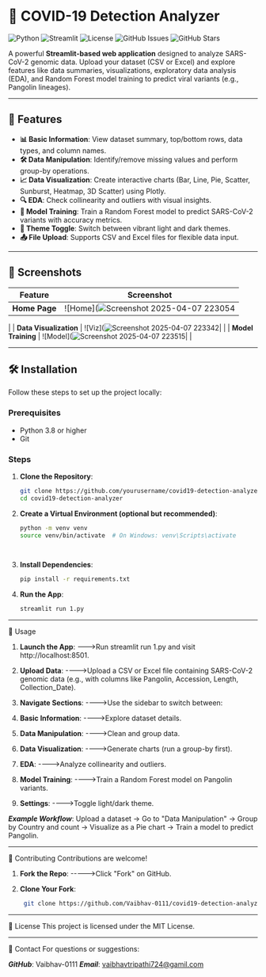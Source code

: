 # 🦠 COVID-19 Detection Analyzer

![Python](https://img.shields.io/badge/Python-3.8%2B-blue) ![Streamlit](https://img.shields.io/badge/Streamlit-1.0%2B-red) ![License](https://img.shields.io/badge/License-MIT-green) ![GitHub Issues](https://img.shields.io/github/issues/yourusername/covid19-detection-analyzer) ![GitHub Stars](https://img.shields.io/github/stars/yourusername/covid19-detection-analyzer?style=social)

A powerful **Streamlit-based web application** designed to analyze SARS-CoV-2 genomic data. Upload your dataset (CSV or Excel) and explore features like data summaries, visualizations, exploratory data analysis (EDA), and Random Forest model training to predict viral variants (e.g., Pangolin lineages).

------------------------------------------------------------------------------------------------------------------------------------------------------------------------------------------

## 🚀 Features

- **📊 Basic Information**: View dataset summary, top/bottom rows, data types, and column names.
- **🛠️ Data Manipulation**: Identify/remove missing values and perform group-by operations.
- **📈 Data Visualization**: Create interactive charts (Bar, Line, Pie, Scatter, Sunburst, Heatmap, 3D Scatter) using Plotly.
- **🔍 EDA**: Check collinearity and outliers with visual insights.
- **🤖 Model Training**: Train a Random Forest model to predict SARS-CoV-2 variants with accuracy metrics.
- **🎨 Theme Toggle**: Switch between vibrant light and dark themes.
- **📤 File Upload**: Supports CSV and Excel files for flexible data input.

------------------------------------------------------------------------------------------------------------------------------------------------------------------------------------------

## 📸 Screenshots

| Feature                | Screenshot                          |
|------------------------|-------------------------------------|
| **Home Page**          | ![Home](![Screenshot 2025-04-07 223054](https://github.com/user-attachments/assets/1261823e-3ec4-4729-a6cb-14e363500ded)|
|
| **Data Visualization** | ![Viz](![Screenshot 2025-04-07 223342](https://github.com/user-attachments/assets/8f96ed83-07a3-40fc-94ac-3b85c723cd4c)|
|
| **Model Training**     | ![Model](![Screenshot 2025-04-07 223515](https://github.com/user-attachments/assets/db1c8310-4f04-4594-a939-246d8b8bb712)|
|


------------------------------------------------------------------------------------------------------------------------------------------------------------------------------------------

## 🛠️ Installation

Follow these steps to set up the project locally:

### Prerequisites
- Python 3.8 or higher
- Git

### Steps
1. **Clone the Repository**:
   ```bash
   git clone https://github.com/yourusername/covid19-detection-analyzer.git
   cd covid19-detection-analyzer

2. **Create a Virtual Environment (optional but recommended)**:
   ```bash
   python -m venv venv
   source venv/bin/activate  # On Windows: venv\Scripts\activate

      
3. **Install Dependencies**:
   ```bash
   pip install -r requirements.txt


4. **Run the App**:
    ```bash
    streamlit run 1.py

------------------------------------------------------------------------------------------------------------------------------------------------------------------------------------------

📖 Usage
1. **Launch the App**:
    --->Run streamlit run 1.py and visit http://localhost:8501.
   
2. **Upload Data**:
    ---->Upload a CSV or Excel file containing SARS-CoV-2 genomic data (e.g., with columns like Pangolin, Accession, Length, Collection_Date).
   
3. **Navigate Sections**:
    ---->Use the sidebar to switch between:
  
4. **Basic Information**:
    ---->Explore dataset details.
   
5. **Data Manipulation**:
    ---->Clean and group data.

6. **Data Visualization**:
    ---->Generate charts (run a group-by first).

5. **EDA**:
    ---->Analyze collinearity and outliers.
   
6. **Model Training**:
   ---->Train a Random Forest model on Pangolin variants.
   
7. **Settings**:
   ---->Toggle light/dark theme.
   
***Example Workflow***:
Upload a dataset → Go to "Data Manipulation" → Group by Country and count → Visualize as a Pie chart → Train a model to predict Pangolin.

------------------------------------------------------------------------------------------------------------------------------------------------------------------------------------------

🤝 Contributing
Contributions are welcome!
1. **Fork the Repo**:
     ----->Click "Fork" on GitHub.
   
3. **Clone Your Fork**:
      ```bash
       git clone https://github.com/Vaibhav-0111/covid19-detection-analyzer.git

-----------------------------------------------------------------------------------------------------------------------------------------------------------------------------------------

📜 License
This project is licensed under the MIT License.

----------------------------------------------------------------------------------------------------------------------------------------------------------------------------------------

📧 Contact
For questions or suggestions:

***GitHub***: Vaibhav-0111
***Email***: vaibhavtripathi724@gamil.com
      
